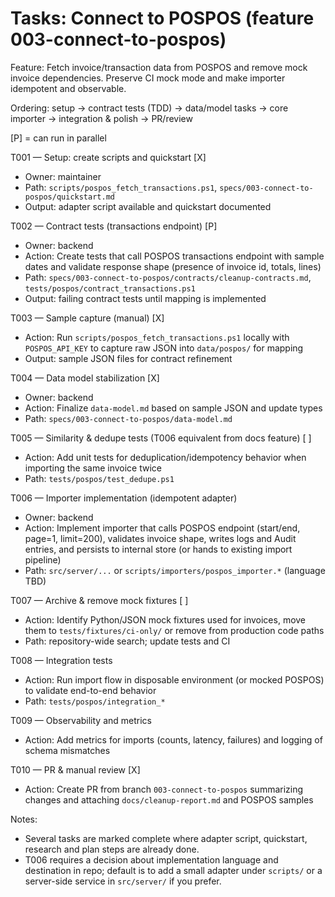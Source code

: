# Tasks: Connect to POSPOS (feature 003-connect-to-pospos)

Feature: Fetch invoice/transaction data from POSPOS and remove mock invoice dependencies. Preserve CI mock mode and make importer idempotent and observable.

Ordering: setup → contract tests (TDD) → data/model tasks → core importer → integration & polish → PR/review

[P] = can run in parallel

T001 — Setup: create scripts and quickstart [X]
- Owner: maintainer
- Path: `scripts/pospos_fetch_transactions.ps1`, `specs/003-connect-to-pospos/quickstart.md`
- Output: adapter script available and quickstart documented

T002 — Contract tests (transactions endpoint) [P]
- Owner: backend
- Action: Create tests that call POSPOS transactions endpoint with sample dates and validate response shape (presence of invoice id, totals, lines)
- Path: `specs/003-connect-to-pospos/contracts/cleanup-contracts.md`, `tests/pospos/contract_transactions.ps1`
- Output: failing contract tests until mapping is implemented

T003 — Sample capture (manual) [X]
- Action: Run `scripts/pospos_fetch_transactions.ps1` locally with `POSPOS_API_KEY` to capture raw JSON into `data/pospos/` for mapping
- Output: sample JSON files for contract refinement

T004 — Data model stabilization [X]
- Owner: backend
- Action: Finalize `data-model.md` based on sample JSON and update types
- Path: `specs/003-connect-to-pospos/data-model.md`

T005 — Similarity & dedupe tests (T006 equivalent from docs feature) [ ]
- Action: Add unit tests for deduplication/idempotency behavior when importing the same invoice twice
- Path: `tests/pospos/test_dedupe.ps1`

T006 — Importer implementation (idempotent adapter)
- Owner: backend
- Action: Implement importer that calls POSPOS endpoint (start/end, page=1, limit=200), validates invoice shape, writes logs and Audit entries, and persists to internal store (or hands to existing import pipeline)
- Path: `src/server/...` or `scripts/importers/pospos_importer.*` (language TBD)

T007 — Archive & remove mock fixtures [ ]
- Action: Identify Python/JSON mock fixtures used for invoices, move them to `tests/fixtures/ci-only/` or remove from production code paths
- Path: repository-wide search; update tests and CI

T008 — Integration tests
- Action: Run import flow in disposable environment (or mocked POSPOS) to validate end-to-end behavior
- Path: `tests/pospos/integration_*`

T009 — Observability and metrics
- Action: Add metrics for imports (counts, latency, failures) and logging of schema mismatches

T010 — PR & manual review [X]
- Action: Create PR from branch `003-connect-to-pospos` summarizing changes and attaching `docs/cleanup-report.md` and POSPOS samples

Notes:
- Several tasks are marked complete where adapter script, quickstart, research and plan steps are already done.
- T006 requires a decision about implementation language and destination in repo; default is to add a small adapter under `scripts/` or a server-side service in `src/server/` if you prefer.
